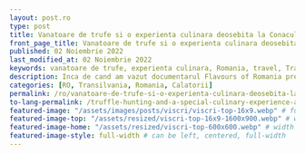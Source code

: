 ```yaml
---
layout: post.ro
type: post
title: Vanatoare de trufe si o experienta culinara deosebita la Conacul Grigorescu
front_page_title: Vanatoare de trufe si o experienta culinara deosebita la Conacul Grigorescu
published: 02 Noiembrie 2022
last_modified_at: 02 Noiembrie 2022
keywords: vanatoare de trufe, experienta culinara, Romania, travel, Transilvania, Conacul Grigorescu
description: Inca de cand am vazut documentarul Flavours of Romania prezentat de Charlie Ottley, ne-am pus in plan sa ajungem la Conacul Grigorescu, entuziasmati fiind de ideea de Slow Food, de mancare buna facuta din ingrediente proaspete crescute organic, dar si din dorinta de a cunoaste oameni implicati si pasionati, pentru care ospitalitatea reprezinta un mod de viata, nu o afacere. Asadar in momentul in care Terra Carpatica - Conacul Grigorescu a anuntat pe pagina de Facebook ca organizeaza un weekend culinar dedicat vanatorii de trufe, nu am stat pe ganduri si am rezervat o camera.
categories: [RO, Transilvania, Romania, Calatorii]
permalink: /ro/vanatoare-de-trufe-si-o-experienta-culinara-deosebita-la-conacul-grigorescu/
to-lang-permalink: /truffle-hunting-and-a-special-culinary-experience-at-grigorescu-mansion/
featured-image: "/assets/images/posts/viscri/viscri-top-16x9.webp" # full size
featured-image-top: "/assets/resized/viscri-top-16x9-1600x900.webp" # width - 1200
featured-image-home: "/assets/resized/viscri-top-600x600.webp" # width - 600
featured-image-style: full-width # can be left, centered, full-width
---
```

